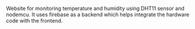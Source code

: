 Website for monitoring temperature and humidity using DHT11 sensor and nodemcu. It uses firebase as a backend which helps integrate the hardware code with the frontend.
